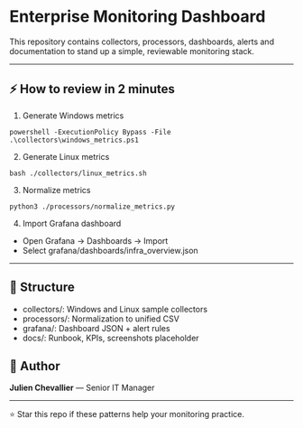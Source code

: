 # Enterprise Monitoring Dashboard

This repository contains collectors, processors, dashboards, alerts and documentation to stand up a simple, reviewable monitoring stack.

---

## ⚡ How to review in 2 minutes
1) Generate Windows metrics
```
powershell -ExecutionPolicy Bypass -File .\collectors\windows_metrics.ps1
```
2) Generate Linux metrics
```
bash ./collectors/linux_metrics.sh
```
3) Normalize metrics
```
python3 ./processors/normalize_metrics.py
```
4) Import Grafana dashboard
- Open Grafana → Dashboards → Import
- Select grafana/dashboards/infra_overview.json

---

## 📁 Structure
- collectors/: Windows and Linux sample collectors
- processors/: Normalization to unified CSV
- grafana/: Dashboard JSON + alert rules
- docs/: Runbook, KPIs, screenshots placeholder

## 👤 Author
**Julien Chevallier** — Senior IT Manager

---

⭐ Star this repo if these patterns help your monitoring practice.
